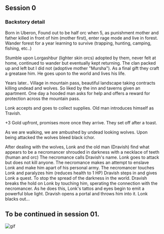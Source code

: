 ## Session 0 

### Backstory detail
Born in Uberon, Found out to be half orc when 5, as punishment mother and father killed in front of him (mother first), enter rage mode and live in forest. Wander forest for a year learning to survive (trapping, hunting, camping, fishing, etc..)

Stumble upon Lorgashbur (lighter skin orcs) adopted by them, never felt at home, continued to wander but eventually kept returning. The clan packed up and left but I did not (adoptive mother "Mursha"). As a final gift they craft a greataxe him. He goes upon to the world and lives his life. 

Years later.. Village in mountain pass, beautiful landscape taking contracts killing undead and wolves. So liked by the inn and taverns given an apartment. One day a hooded man asks for help and offers a reward for protection across the mountain pass. 

Lonk accepts and goes to collect supplies. Old man introduces himself as Travish. 

+3 Gold upfront, promises more once they arrive. They set off after a toast. 

As we are walking, we are ambushed by undead looking wolves. Upon being attacked the wolves bleed black ichor.

After dealing with the wolves, Lonk and the old man (Dravish) find what appears to be a necromancer shrouded in darkness with a necklace of teeth (human and orc) The necromance calls Dravish's name. Lonk goes to attack but does not kill anyone. The necromance makes an attempt to enslave Lonk and make him apart of his personal army. The necromancer touches Lonk and paralyzes him (reduces health to 1 HP) Dravish steps in and gives Lonk a quest. To stop the spread of the darkness in the world. Dravish breaks the hold on Lonk by touching him, sperating the connection with the necromancer. As he does this, Lonk's tattos and eyes begin to emit a powerful blue light. Dravish opens a portal and throws him into it. Lonk blacks out...

## To be continued in session 01. 

![gif](https://i1.wp.com/media1.tenor.com/images/57b8fa3cbebf4a219b5a29cc75f49945/tenor.gif?resize=650%2C464&ssl=1) 